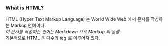 ### What is HTML?  

HTML (Hyper Text Markup Language) 는 World Wide Web 에서 문서를 작성하는 Markup 언어이다.  
*이 문서를 작성하는 언어는 Markdown 으로 Markup 의 동생*  
기본적으로 HTML 은 다수의 tag 로 이루어져 있다.  

